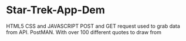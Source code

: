 # Star-Trek-App-Dem
HTML5 CSS and JAVASCRIPT
POST and GET request used to grab data from API. PostMAN.
With over 100 different quotes to draw from
